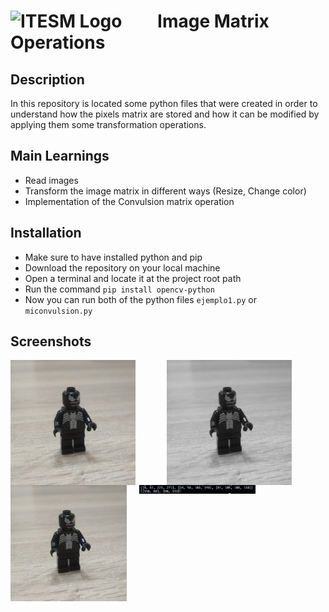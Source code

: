 #  <img src="https://libreria-ditesa.com/media/catalog/category/pngwing.com.png" alt="ITESM Logo" style="float: center; margin-right: 50px;" width="200"/> Image Matrix Operations

## Description
In this repository is located some python files that were created in order to understand how the pixels matrix are stored and how it can be modified by applying them some transformation operations. 

## Main Learnings 
* Read images 
* Transform the image matrix in different ways (Resize, Change color)
* Implementation of the Convulsion matrix operation

## Installation
* Make sure to have installed python and pip
* Download the repository on your local machine
* Open a terminal and locate it at the project root path 
* Run the command <code>pip install opencv-python</code>
* Now you can run both of the python files <code>ejemplo1.py</code> or <code>miconvulsion.py</code>

## Screenshots

<img src="./imagen.jpg" alt="Root Image" style="float: left; margin-right: 50px;" width="200"/> <img src="./grayimagen.jpg" alt="Transformed Image" style="float: left; margin-right: 50px;" width="200"/> <img src="resizeimagen.jpg" alt="Image Resized " style="float: left; margin-right: 20px;" width="186"/> <img src="Convulsion.png" alt="Convulsion Operation" style="float: left; margin-right: 50px;" width="186"/> 
